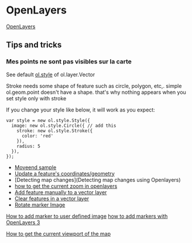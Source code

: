 # OpenLayers

[OpenLayers](https://openlayers.org/)

## Tips and tricks

### Mes points ne sont pas visibles sur la carte

See default [ol.style](http://openlayers.org/en/latest/apidoc/ol.style.html) of ol.layer.Vector

Stroke needs some shape of feature such as circle, polygon, etc,. simple ol.geom.point doesn't have a shape. that's why nothing appears when you set style only with stroke

If you change your style like below, it will work as you expect:
```
var style = new ol.style.Style({
  image: new ol.style.Circle({ // add this
    stroke: new ol.style.Stroke({
      color: 'red'
    }),
    radius: 5
  }),
});
```

- [Moveend sample](https://openlayers.org/en/latest/examples/moveend.html)
- [Update a feature's coordinates/geometry](https://gis.stackexchange.com/questions/189462/update-a-features-coordinates-geometry)
- [Detecting map changes](Detecting map changes using Openlayers)
- [how to get the current zoom in openlayers](https://stackoverflow.com/questions/39017806/how-to-get-the-current-zoom-in-openlayers)
- [Add feature manually to a vector layer](https://gis.stackexchange.com/questions/153092/add-feature-manually-to-a-vector-layer-in-ol3)
- [Clear features in a vector layer](https://gis.stackexchange.com/questions/251770/how-can-i-clear-a-vector-layer-features-in-openlayers-4)
- [Rotate marker Image](https://openlayers.org/en/latest/apidoc/module-ol_style_Icon.html)

[How to add marker to user defined image](https://gis.stackexchange.com/questions/176510/how-to-add-marker-to-user-defined-image-in-openlayers-3)
[how to add markers with OpenLayers 3](https://stackoverflow.com/questions/24315801/how-to-add-markers-with-openlayers-3)

[How to get the current viewport of the map](https://stackoverflow.com/questions/8988453/how-to-get-the-current-viewport-of-the-map-out-of-openlayers-as-geometry-boundi)
